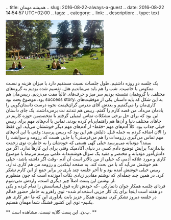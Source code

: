 .. title: همیشه مهمان
.. slug: 2016-08-22-always-a-guest
.. date: 2016-08-22 14:54:57 UTC+02:00
.. tags: 
.. category: 
.. link: 
.. description: 
.. type: text

![lyngby](/20160821_160009278_HDR_small.jpg)

یک جلسه دو روزه داشتیم. طول جلسات نسبت مستقیم دارد با میزان هزینه و نسبت معکوس با خاصیت. شب را هم باید می‌ماندیم هتل. تقسیم شده بودیم به گروه‌های مختلف. با گروهمان نشسته بودیم سر میز و حرف‌های غالباً مفت می‌زدیم. رییس‌مان هم بود. موضوع بحث بود success story. به این شکل که باید داستان یکی از موفقیت‌های کاری‌مان را می‌گفتیم و بعدش آقای مدرس گران‌قیمت نحوه درست داستان‌گویی را یادمان می‌داد. من قصه کارم را گفتم. رییس هم تندتند نت برمی‌داشت. یک جای داستان این بود که برای حل برخی مشکلات تماس ایمیلی گرفتم با متخصصین حوزه کاریم در جاهای مختلف دنیا و آن‌ها هم راهنمایی‌ام کرده بودند. تماس با آدم‌های مهم برای رییس خیلی جذاب بود. کلاً آدم‌های مهم -فقط- از آدم‌های مهم دیگر خوششان می‌آید. این فقط را الان اضافه کردم به جمله قبل. دلیلش هم این بود که رییس پرسید: وقتی با این آدم‌های مهم تماس می‌گیری رزومه‌ات را هم می‌فرستی؟‌ یا جایی هست که رزومه و سوابقت را ببینند؟‌ مؤدبانه می‌پرسید خیلی گهی هستی که خودشان را به خاطرت توی زحمت بیاندازند؟ برایش توضیح دادم کسی در دنیای آکادمیک وقتی برای این کارها ندارد. اگر من دانش‌آموز مؤدبانه و مختصر و مفید یک سوال هوشمندانه علمی بپرسم مرتبط با موضوع کاری و مورد علاقه آدمی که خیلی از من بالاتر است آن آدم -وقت اگر داشته باشد- خیلی هم خوشش می‌آید که با من بحث کند. به صفحه لینکدین و رزومه من هم کاری ندارد. رییس خیلی خوشش آمده بود و تا آخر جلسه چند باری در برابر جمع از این کارم تشکر کرد. در همین چند جمله‌ای که نوشتم مقادیر زیادی نکات آموزنده است که چون منظورم از نوشتن این پست اصلاً چیز دیگری است، واردش نمی‌شوم.  
فردای جلسه همکار جوان دانمارکی -که خودش تازه فوق لیسانسش را تمام کرده و یکی دو هفته است اینجا برای یک کار جزیی استخدام شده- توی راهرو به خاطر حضور فعالم در جلسه دیروز تشکر کرد. ممنون همکار عزیز بابت یادآوری این که ما -هر کاری هم بکنیم- توی این کشور قشنگ شما مهمان هستیم.  

** پ.ن. این پست گلایه نیست. مشاهده است. **
